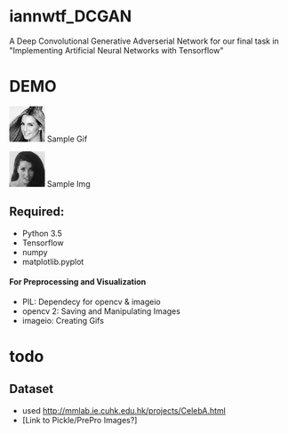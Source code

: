 # iannwtf_DCGAN
A Deep Convolutional Generative Adverserial Network for our final task in "Implementing Artificial Neural Networks with Tensorflow"

# DEMO
![](https://github.com/D3vvy/iannwtf_DCGAN/blob/master/Images-Gifs/sample.gif)
Sample Gif

![](https://github.com/D3vvy/iannwtf_DCGAN/blob/master/Images-Gifs/sampleImg.jpg)
Sample Img

## Required:
* Python 3.5
* Tensorflow
* numpy
* matplotlib.pyplot

#### For Preprocessing and Visualization
* PIL: Dependecy for opencv & imageio
* opencv 2: Saving and Manipulating Images
* imageio: Creating Gifs


# todo
## Dataset
- used http://mmlab.ie.cuhk.edu.hk/projects/CelebA.html
- [Link to Pickle/PrePro Images?]
